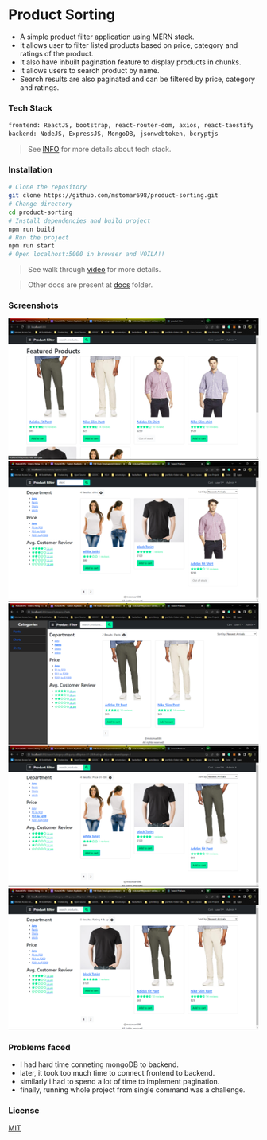 # Product Sorting

- A simple product filter application using MERN stack.
- It allows user to filter listed products based on price, category and ratings of the product.
- It also have inbuilt pagination feature to display products in chunks.
- It allows users to search product by name.
- Search results are also paginated and can be filtered by price, category and ratings.

### Tech Stack

```sh
frontend: ReactJS, bootstrap, react-router-dom, axios, react-taostify
backend: NodeJS, ExpressJS, MongoDB, jsonwebtoken, bcryptjs
```

> See [INFO](INFO.md) for more details about tech stack.

### Installation

```sh
# Clone the repository
git clone https://github.com/mstomar698/product-sorting.git
# Change directory
cd product-sorting
# Install dependencies and build project
npm run build
# Run the project
npm run start
# Open localhost:5000 in browser and VOILA!!
```

> See walk through [video](https://drive.google.com/file/d/1H_lyS9xxzV98yRi_S5UEFv4D1OySRoC5/view?usp=sharing) for more details.

> Other docs are present at [docs](https://drive.google.com/drive/folders/1jiF38NZomdoPir12dPP8IfZnyIi1gYql?usp=sharing) folder.

### Screenshots

![home](./assets/home.png)
![search](./assets/search-bar.png)
![cat](./assets/category-sorting.png)
![price](./assets/price-sorting.png)
![rat](./assets/rating-sorting.png)

### Problems faced

- I had hard time conneting mongoDB to backend.
- later, it took too much time to connect frontend to backend.
- similarly i had to spend a lot of time to implement pagination.
- finally, running whole project from single command was a challenge.

### License

[MIT](LICENSE)
